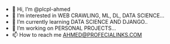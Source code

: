 - 👋 Hi, I’m @plcpl-ahmed
- 👀 I’m interested in WEB CRAWLING, ML, DL, DATA SCIENCE...
- 🌱 I’m currently learning DATA SCIENCE AND DJANGO..
- 💞️ I’m working on PERSONAL PROJECTS...
- 📫 How to reach me AHMED@PROFECIALINKS.COM

<!---
plcpl-ahmed/plcpl-ahmed is a ✨ special ✨ repository because its `README.md` (this file) appears on your GitHub profile.
You can click the Preview link to take a look at your changes.
--->
